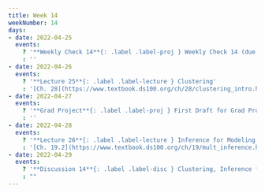 ```yaml
---
title: Week 14
weekNumber: 14
days:
- date: 2022-04-25
  events:
    ? '**Weekly Check 14**{: .label .label-proj } Weekly Check 14 (due May 2)'
    : ''
- date: 2022-04-26
  events:
    ? '**Lecture 25**{: .label .label-lecture } Clustering'
    : '[Ch. 28](https://www.textbook.ds100.org/ch/28/clustering_intro.html)'
- date: 2022-04-27
  events:
    ? '**Grad Project**{: .label .label-proj } First Draft for Grad Project Due'
    : ''
- date: 2022-04-28
  events:
    ? '**Lecture 26**{: .label .label-lecture } Inference for Modeling'
    : '[Ch. 19.2](https://www.textbook.ds100.org/ch/19/mult_inference.html)'
- date: 2022-04-29
  events:
    ? '**Discussion 14**{: .label .label-disc } Clustering, Inference for Modeling'
    : ""
---
```


